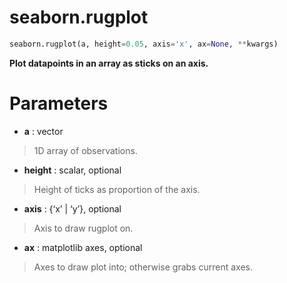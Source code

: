 # seaborn.rugplot

```python
seaborn.rugplot(a, height=0.05, axis='x', ax=None, **kwargs)
```

**Plot datapoints in an array as sticks on an axis.**



# Parameters

- **a** : vector

> 1D array of observations.

- **height** : scalar, optional

> Height of ticks as proportion of the axis.

- **axis** : {‘x’ | ‘y’}, optional

> Axis to draw rugplot on.

- **ax** : matplotlib axes, optional

> Axes to draw plot into; otherwise grabs current axes.